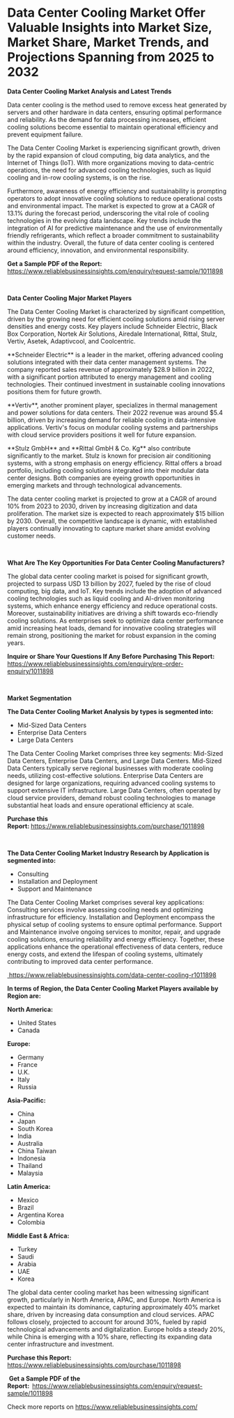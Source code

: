 <p><h1>Data Center Cooling Market Offer Valuable Insights into Market Size, Market Share, Market Trends, and Projections Spanning from 2025 to 2032</h1></p><p><strong>Data Center Cooling Market Analysis and Latest Trends</strong></p>
<p><p>Data center cooling is the method used to remove excess heat generated by servers and other hardware in data centers, ensuring optimal performance and reliability. As the demand for data processing increases, efficient cooling solutions become essential to maintain operational efficiency and prevent equipment failure. </p><p>The Data Center Cooling Market is experiencing significant growth, driven by the rapid expansion of cloud computing, big data analytics, and the Internet of Things (IoT). With more organizations moving to data-centric operations, the need for advanced cooling technologies, such as liquid cooling and in-row cooling systems, is on the rise. </p><p>Furthermore, awareness of energy efficiency and sustainability is prompting operators to adopt innovative cooling solutions to reduce operational costs and environmental impact. The market is expected to grow at a CAGR of 13.1% during the forecast period, underscoring the vital role of cooling technologies in the evolving data landscape. Key trends include the integration of AI for predictive maintenance and the use of environmentally friendly refrigerants, which reflect a broader commitment to sustainability within the industry. Overall, the future of data center cooling is centered around efficiency, innovation, and environmental responsibility.</p></p>
<p><strong>Get a Sample PDF of the Report:&nbsp;</strong> <a href="https://www.reliablebusinessinsights.com/enquiry/request-sample/1011898?utm_campaign=1581&utm_medium=2&utm_source=Github&utm_content=ia&utm_term=06032025&utm_id=data-center-cooling">https://www.reliablebusinessinsights.com/enquiry/request-sample/1011898</a></p>
<p>&nbsp;</p>
<p><strong>Data Center Cooling Major Market Players</strong></p>
<p><p>The Data Center Cooling Market is characterized by significant competition, driven by the growing need for efficient cooling solutions amid rising server densities and energy costs. Key players include Schneider Electric, Black Box Corporation, Nortek Air Solutions, Airedale International, Rittal, Stulz, Vertiv, Asetek, Adaptivcool, and Coolcentric.</p><p>**Schneider Electric** is a leader in the market, offering advanced cooling solutions integrated with their data center management systems. The company reported sales revenue of approximately $28.9 billion in 2022, with a significant portion attributed to energy management and cooling technologies. Their continued investment in sustainable cooling innovations positions them for future growth.</p><p>**Vertiv**, another prominent player, specializes in thermal management and power solutions for data centers. Their 2022 revenue was around $5.4 billion, driven by increasing demand for reliable cooling in data-intensive applications. Vertiv's focus on modular cooling systems and partnerships with cloud service providers positions it well for future expansion.</p><p>**Stulz GmbH** and **Rittal GmbH & Co. Kg** also contribute significantly to the market. Stulz is known for precision air conditioning systems, with a strong emphasis on energy efficiency. Rittal offers a broad portfolio, including cooling solutions integrated into their modular data center designs. Both companies are eyeing growth opportunities in emerging markets and through technological advancements.</p><p>The data center cooling market is projected to grow at a CAGR of around 10% from 2023 to 2030, driven by increasing digitization and data proliferation. The market size is expected to reach approximately $15 billion by 2030. Overall, the competitive landscape is dynamic, with established players continually innovating to capture market share amidst evolving customer needs.</p></p>
<p>&nbsp;</p>
<p><strong>What Are The Key Opportunities For Data Center Cooling Manufacturers?</strong></p>
<p><p>The global data center cooling market is poised for significant growth, projected to surpass USD 13 billion by 2027, fueled by the rise of cloud computing, big data, and IoT. Key trends include the adoption of advanced cooling technologies such as liquid cooling and AI-driven monitoring systems, which enhance energy efficiency and reduce operational costs. Moreover, sustainability initiatives are driving a shift towards eco-friendly cooling solutions. As enterprises seek to optimize data center performance amid increasing heat loads, demand for innovative cooling strategies will remain strong, positioning the market for robust expansion in the coming years.</p></p>
<p><strong>Inquire or Share Your Questions If Any Before Purchasing This Report:</strong> <a href="https://www.reliablebusinessinsights.com/enquiry/pre-order-enquiry/1011898?utm_campaign=1581&utm_medium=2&utm_source=Github&utm_content=ia&utm_term=06032025&utm_id=data-center-cooling">https://www.reliablebusinessinsights.com/enquiry/pre-order-enquiry/1011898</a></p>
<p>&nbsp;</p>
<p><strong>Market Segmentation</strong></p>
<p><strong>The Data Center Cooling Market Analysis by types is segmented into:</strong></p>
<p><ul><li>Mid-Sized Data Centers</li><li>Enterprise Data Centers</li><li>Large Data Centers</li></ul></p>
<p><p>The Data Center Cooling Market comprises three key segments: Mid-Sized Data Centers, Enterprise Data Centers, and Large Data Centers. Mid-Sized Data Centers typically serve regional businesses with moderate cooling needs, utilizing cost-effective solutions. Enterprise Data Centers are designed for large organizations, requiring advanced cooling systems to support extensive IT infrastructure. Large Data Centers, often operated by cloud service providers, demand robust cooling technologies to manage substantial heat loads and ensure operational efficiency at scale.</p></p>
<p><strong>Purchase this Report:&nbsp;</strong><a href="https://www.reliablebusinessinsights.com/purchase/1011898?utm_campaign=1581&utm_medium=2&utm_source=Github&utm_content=ia&utm_term=06032025&utm_id=data-center-cooling">https://www.reliablebusinessinsights.com/purchase/1011898</a></p>
<p>&nbsp;</p>
<p><strong>The Data Center Cooling Market Industry Research by Application is segmented into:</strong></p>
<p><ul><li>Consulting</li><li>Installation and Deployment</li><li>Support and Maintenance</li></ul></p>
<p><p>The Data Center Cooling Market comprises several key applications: Consulting services involve assessing cooling needs and optimizing infrastructure for efficiency. Installation and Deployment encompass the physical setup of cooling systems to ensure optimal performance. Support and Maintenance involve ongoing services to monitor, repair, and upgrade cooling solutions, ensuring reliability and energy efficiency. Together, these applications enhance the operational effectiveness of data centers, reduce energy costs, and extend the lifespan of cooling systems, ultimately contributing to improved data center performance.</p></p>
<p><a href="https://www.reliablebusinessinsights.com/data-center-cooling-r1011898?utm_campaign=1581&utm_medium=2&utm_source=Github&utm_content=ia&utm_term=06032025&utm_id=data-center-cooling">&nbsp;https://www.reliablebusinessinsights.com/data-center-cooling-r1011898</a></p>
<p><strong>In terms of Region, the Data Center Cooling Market Players available by Region are:</strong></p>
<p>
    <p> <strong> North America: </strong>
        <ul>
            <li>United States</li>
            <li>Canada</li>
        </ul>
        </p> 
    <p> <strong> Europe: </strong>
        <ul>
            <li>Germany</li>
            <li>France</li>
            <li>U.K.</li>
            <li>Italy</li>
            <li>Russia</li>
        </ul>
        </p> 
    <p> <strong> Asia-Pacific: </strong>
        <ul>
            <li>China</li>
            <li>Japan</li>
            <li>South Korea</li>
            <li>India</li>
            <li>Australia</li>
            <li>China Taiwan</li>
            <li>Indonesia</li>
            <li>Thailand</li>
            <li>Malaysia</li>
        </ul>
        </p> 
    <p> <strong> Latin America: </strong>
        <ul>
            <li>Mexico</li>
            <li>Brazil</li>
            <li>Argentina Korea</li>
            <li>Colombia</li>
        </ul>
        </p> 
    <p> <strong> Middle East & Africa: </strong>
        <ul>
            <li>Turkey</li>
            <li>Saudi</li>
            <li>Arabia</li>
            <li>UAE</li>
            <li>Korea</li>
        </ul>
    </p>
    </p>
<p><p>The global data center cooling market has been witnessing significant growth, particularly in North America, APAC, and Europe. North America is expected to maintain its dominance, capturing approximately 40% market share, driven by increasing data consumption and cloud services. APAC follows closely, projected to account for around 30%, fueled by rapid technological advancements and digitalization. Europe holds a steady 20%, while China is emerging with a 10% share, reflecting its expanding data center infrastructure and investment.</p></p>
<p><strong>Purchase this Report: </strong><a href="https://www.reliablebusinessinsights.com/purchase/1011898?utm_campaign=1581&utm_medium=2&utm_source=Github&utm_content=ia&utm_term=06032025&utm_id=data-center-cooling">https://www.reliablebusinessinsights.com/purchase/1011898</a></p>
<p>&nbsp;<strong>Get a Sample PDF of the Report:&nbsp;&nbsp;</strong><a href="https://www.reliablebusinessinsights.com/enquiry/request-sample/1011898?utm_campaign=1581&utm_medium=2&utm_source=Github&utm_content=ia&utm_term=06032025&utm_id=data-center-cooling">https://www.reliablebusinessinsights.com/enquiry/request-sample/1011898</a></p>
<p><strong></strong></p>
<p>Check more reports on <a href="https://www.reliablebusinessinsights.com/?utm_campaign=1581&utm_medium=2&utm_source=Github&utm_content=ia&utm_term=06032025&utm_id=data-center-cooling">https://www.reliablebusinessinsights.com/</a></p>
